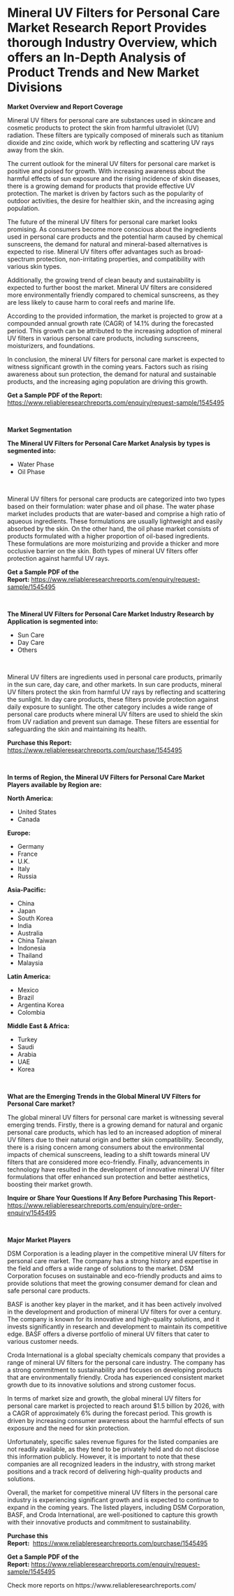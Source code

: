 <p><h1>Mineral UV Filters for Personal Care Market Research Report Provides thorough Industry Overview, which offers an In-Depth Analysis of Product Trends and New Market Divisions</h1></p><p><strong>Market Overview and Report Coverage</strong></p>
<p><p>Mineral UV filters for personal care are substances used in skincare and cosmetic products to protect the skin from harmful ultraviolet (UV) radiation. These filters are typically composed of minerals such as titanium dioxide and zinc oxide, which work by reflecting and scattering UV rays away from the skin.</p><p>The current outlook for the mineral UV filters for personal care market is positive and poised for growth. With increasing awareness about the harmful effects of sun exposure and the rising incidence of skin diseases, there is a growing demand for products that provide effective UV protection. The market is driven by factors such as the popularity of outdoor activities, the desire for healthier skin, and the increasing aging population.</p><p>The future of the mineral UV filters for personal care market looks promising. As consumers become more conscious about the ingredients used in personal care products and the potential harm caused by chemical sunscreens, the demand for natural and mineral-based alternatives is expected to rise. Mineral UV filters offer advantages such as broad-spectrum protection, non-irritating properties, and compatibility with various skin types.</p><p>Additionally, the growing trend of clean beauty and sustainability is expected to further boost the market. Mineral UV filters are considered more environmentally friendly compared to chemical sunscreens, as they are less likely to cause harm to coral reefs and marine life.</p><p>According to the provided information, the market is projected to grow at a compounded annual growth rate (CAGR) of 14.1% during the forecasted period. This growth can be attributed to the increasing adoption of mineral UV filters in various personal care products, including sunscreens, moisturizers, and foundations.</p><p>In conclusion, the mineral UV filters for personal care market is expected to witness significant growth in the coming years. Factors such as rising awareness about sun protection, the demand for natural and sustainable products, and the increasing aging population are driving this growth.</p></p>
<p><strong>Get a Sample PDF of the Report:</strong> <a href="https://www.reliableresearchreports.com/enquiry/request-sample/1545495">https://www.reliableresearchreports.com/enquiry/request-sample/1545495</a></p>
<p>&nbsp;</p>
<p><strong>Market Segmentation</strong></p>
<p><strong>The Mineral UV Filters for Personal Care Market Analysis by types is segmented into:</strong></p>
<p><ul><li>Water Phase</li><li>Oil Phase</li></ul></p>
<p>&nbsp;</p>
<p><p>Mineral UV filters for personal care products are categorized into two types based on their formulation: water phase and oil phase. The water phase market includes products that are water-based and comprise a high ratio of aqueous ingredients. These formulations are usually lightweight and easily absorbed by the skin. On the other hand, the oil phase market consists of products formulated with a higher proportion of oil-based ingredients. These formulations are more moisturizing and provide a thicker and more occlusive barrier on the skin. Both types of mineral UV filters offer protection against harmful UV rays.</p></p>
<p><strong>Get a Sample PDF of the Report:</strong>&nbsp;<a href="https://www.reliableresearchreports.com/enquiry/request-sample/1545495">https://www.reliableresearchreports.com/enquiry/request-sample/1545495</a></p>
<p>&nbsp;</p>
<p><strong>The Mineral UV Filters for Personal Care Market Industry Research by Application is segmented into:</strong></p>
<p><ul><li>Sun Care</li><li>Day Care</li><li>Others</li></ul></p>
<p>&nbsp;</p>
<p><p>Mineral UV filters are ingredients used in personal care products, primarily in the sun care, day care, and other markets. In sun care products, mineral UV filters protect the skin from harmful UV rays by reflecting and scattering the sunlight. In day care products, these filters provide protection against daily exposure to sunlight. The other category includes a wide range of personal care products where mineral UV filters are used to shield the skin from UV radiation and prevent sun damage. These filters are essential for safeguarding the skin and maintaining its health.</p></p>
<p><strong>Purchase this Report:</strong>&nbsp; <a href="https://www.reliableresearchreports.com/purchase/1545495">https://www.reliableresearchreports.com/purchase/1545495</a></p>
<p>&nbsp;</p>
<p><strong>In terms of Region, the Mineral UV Filters for Personal Care Market Players available by Region are:</strong></p>
<p>
    <p> <strong> North America: </strong>
        <ul>
            <li>United States</li>
            <li>Canada</li>
        </ul>
        </p> 
    <p> <strong> Europe: </strong>
        <ul>
            <li>Germany</li>
            <li>France</li>
            <li>U.K.</li>
            <li>Italy</li>
            <li>Russia</li>
        </ul>
        </p> 
    <p> <strong> Asia-Pacific: </strong>
        <ul>
            <li>China</li>
            <li>Japan</li>
            <li>South Korea</li>
            <li>India</li>
            <li>Australia</li>
            <li>China Taiwan</li>
            <li>Indonesia</li>
            <li>Thailand</li>
            <li>Malaysia</li>
        </ul>
        </p> 
    <p> <strong> Latin America: </strong>
        <ul>
            <li>Mexico</li>
            <li>Brazil</li>
            <li>Argentina Korea</li>
            <li>Colombia</li>
        </ul>
        </p> 
    <p> <strong> Middle East & Africa: </strong>
        <ul>
            <li>Turkey</li>
            <li>Saudi</li>
            <li>Arabia</li>
            <li>UAE</li>
            <li>Korea</li>
        </ul>
    </p>
    </p>
<p>&nbsp;</p>
<p><strong>What are the Emerging Trends in the Global Mineral UV Filters for Personal Care market?</strong></p>
<p><p>The global mineral UV filters for personal care market is witnessing several emerging trends. Firstly, there is a growing demand for natural and organic personal care products, which has led to an increased adoption of mineral UV filters due to their natural origin and better skin compatibility. Secondly, there is a rising concern among consumers about the environmental impacts of chemical sunscreens, leading to a shift towards mineral UV filters that are considered more eco-friendly. Finally, advancements in technology have resulted in the development of innovative mineral UV filter formulations that offer enhanced sun protection and better aesthetics, boosting their market growth.</p></p>
<p><strong>Inquire or Share Your Questions If Any Before Purchasing This Report</strong>- <a href="https://www.reliableresearchreports.com/enquiry/pre-order-enquiry/1545495">https://www.reliableresearchreports.com/enquiry/pre-order-enquiry/1545495</a></p>
<p>&nbsp;</p>
<p><strong>Major Market Players</strong></p>
<p><p>DSM Corporation is a leading player in the competitive mineral UV filters for personal care market. The company has a strong history and expertise in the field and offers a wide range of solutions to the market. DSM Corporation focuses on sustainable and eco-friendly products and aims to provide solutions that meet the growing consumer demand for clean and safe personal care products.</p><p>BASF is another key player in the market, and it has been actively involved in the development and production of mineral UV filters for over a century. The company is known for its innovative and high-quality solutions, and it invests significantly in research and development to maintain its competitive edge. BASF offers a diverse portfolio of mineral UV filters that cater to various customer needs.</p><p>Croda International is a global specialty chemicals company that provides a range of mineral UV filters for the personal care industry. The company has a strong commitment to sustainability and focuses on developing products that are environmentally friendly. Croda has experienced consistent market growth due to its innovative solutions and strong customer focus.</p><p>In terms of market size and growth, the global mineral UV filters for personal care market is projected to reach around $1.5 billion by 2026, with a CAGR of approximately 6% during the forecast period. This growth is driven by increasing consumer awareness about the harmful effects of sun exposure and the need for skin protection.</p><p>Unfortunately, specific sales revenue figures for the listed companies are not readily available, as they tend to be privately held and do not disclose this information publicly. However, it is important to note that these companies are all recognized leaders in the industry, with strong market positions and a track record of delivering high-quality products and solutions.</p><p>Overall, the market for competitive mineral UV filters in the personal care industry is experiencing significant growth and is expected to continue to expand in the coming years. The listed players, including DSM Corporation, BASF, and Croda International, are well-positioned to capture this growth with their innovative products and commitment to sustainability.</p></p>
<p><strong>Purchase this Report:</strong>&nbsp;&nbsp;<a href="https://www.reliableresearchreports.com/purchase/1545495">https://www.reliableresearchreports.com/purchase/1545495</a></p>
<p></p>
<p><strong>Get a Sample PDF of the Report:</strong>&nbsp;<a href="https://www.reliableresearchreports.com/enquiry/request-sample/1545495">https://www.reliableresearchreports.com/enquiry/request-sample/1545495</a></p>
<p>Check more reports on https://www.reliableresearchreports.com/</p>